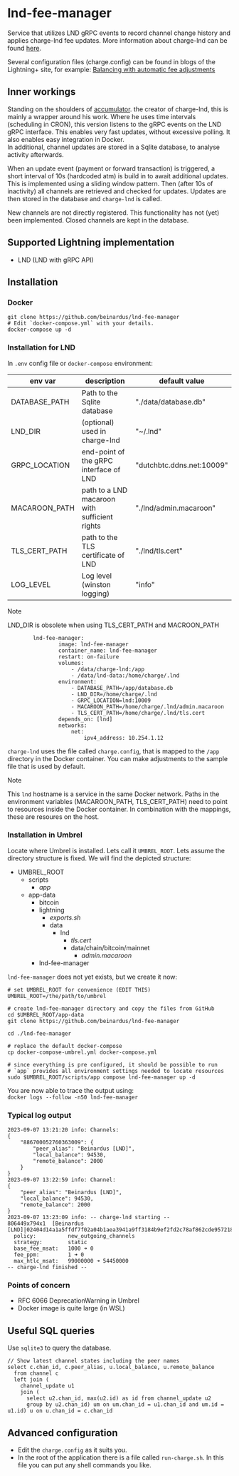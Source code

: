 # lnd-fee-manager

Service that utilizes LND gRPC events to record channel change history and applies charge-lnd fee updates.
More information about charge-lnd can be found [here](https://github.com/accumulator/charge-lnd).

Several configuration files (charge.config) can be found in blogs of the Lightning+ site, for example:
[Balancing with automatic fee adjustments](https://lightningnetwork.plus/posts/185)

## Inner workings

Standing on the shoulders of [accumulator](https://github.com/accumulator). the creator of charge-lnd, this is mainly a wrapper around his work. Where he uses time intervals (scheduling in CRON), this version listens to the gRPC events on the LND gRPC interface. This enables very fast updates, without excessive polling. It also enables easy integration in Docker.  
In additional, channel updates are stored in a Sqlite database, to analyse activity afterwards.

When an update event (payment or forward transaction) is triggered, a short interval of 10s (hardcoded atm) is build in to await additional updates. This is implemented using a sliding window pattern. Then (after 10s of inactivity) all channels are retrieved and checked for updates. Updates are then stored in the database and `charge-lnd` is called.

New channels are not directly registered. This functionality has not (yet) been implemented.
Closed channels are kept in the database.

## Supported Lightning implementation

- LND (LND with gRPC API)

## Installation

### Docker

```shell
git clone https://github.com/beinardus/lnd-fee-manager
# Edit `docker-compose.yml` with your details.
docker-compose up -d
```

### Installation for LND

In `.env` config file or `docker-compose` environment:

| env var       | description                                   | default value             |
| ------------- | --------------------------------------------- | ------------------------- |
| DATABASE_PATH | Path to the Sqlite database                   | "./data/database.db"      |
| LND_DIR       | (optional) used in charge-lnd                 | "~/.lnd"                  |
| GRPC_LOCATION | end-point of the gRPC interface of LND        | "dutchbtc.ddns.net:10009" |
| MACAROON_PATH | path to a LND macaroon with sufficient rights | "./lnd/admin.macaroon"    |
| TLS_CERT_PATH | path to the TLS certificate of LND            | "./lnd/tls.cert"          |
| LOG_LEVEL     | Log level (winston logging)                   | "info"                    |

> [!NOTE]
> LND_DIR is obsolete when using TLS_CERT_PATH and MACROON_PATH

```
        lnd-fee-manager:
                image: lnd-fee-manager
                container_name: lnd-fee-manager
                restart: on-failure
                volumes:
                    - /data/charge-lnd:/app
                    - /data/lnd-data:/home/charge/.lnd
                environment:
                    - DATABASE_PATH=/app/database.db
                    - LND_DIR=/home/charge/.lnd
                    - GRPC_LOCATION=lnd:10009
                    - MACAROON_PATH=/home/charge/.lnd/admin.macaroon
                    - TLS_CERT_PATH=/home/charge/.lnd/tls.cert
                depends_on: [lnd]
                networks:
                    net:
                        ipv4_address: 10.254.1.12
```

`charge-lnd` uses the file called `charge.config`, that is mapped to the `/app` directory in the Docker container. You can make adjustments to the sample file that is used by default.

> [!NOTE]
> This `lnd` hostname is a service in the same Docker network.
> Paths in the environment variables (MACAROON_PATH, TLS_CERT_PATH) need to point to resources inside the Docker container. In combination with the mappings, these are resoures on the host.

### Installation in Umbrel

Locate where Umbrel is installed. Lets call it `UMBREL_ROOT`. Lets assume the directory structure is fixed. We will find the depicted structure:

- UMBREL_ROOT
  - scripts
    - _app_
  - app-data
    - bitcoin
    - lightning
      - _exports.sh_
      - data
        - lnd
          - _tls.cert_
          - data/chain/bitcoin/mainnet
            - _admin.macaroon_
    - lnd-fee-manager

`lnd-fee-manager` does not yet exists, but we create it now:

```shell
# set UMBREL_ROOT for convenience (EDIT THIS)
UMBREL_ROOT=/the/path/to/umbrel

# create lnd-fee-manager directory and copy the files from GitHub
cd $UMBREL_ROOT/app-data
git clone https://github.com/beinardus/lnd-fee-manager

cd ./lnd-fee-manager

# replace the default docker-compose
cp docker-compose-umbrel.yml docker-compose.yml

# since everything is pre configured, it should be possible to run
# `app` provides all environment settings needed to locate resources
sudo $UMBREL_ROOT/scripts/app compose lnd-fee-manager up -d
```

You are now able to trace the output using:  
`docker logs --follow -n50 lnd-fee-manager`

### Typical log output
```
2023-09-07 13:21:20 info: Channels:
{
    "886700052760363009": {
        "peer_alias": "Beinardus [LND]",
        "local_balance": 94530,
        "remote_balance": 2000
    }
}
2023-09-07 13:22:59 info: Channel:
{
    "peer_alias": "Beinardus [LND]",
    "local_balance": 94530,
    "remote_balance": 2000
}
2023-09-07 13:23:09 info: -- charge-lnd starting --
806449x794x1  [Beinardus [LND]|02404d14a1a5ffdf7f02a04b1aea3941a9ff3184b9ef2fd2c78af862cde9572188]
  policy:          new_outgoing_channels
  strategy:        static
  base_fee_msat:   1000 ➜ 0
  fee_ppm:         1 ➜ 0
  max_htlc_msat:   99000000 ➜ 54450000
-- charge-lnd finished --
```
### Points of concern

- RFC 6066 DeprecationWarning in Umbrel
- Docker image is quite large (in WSL)

## Useful SQL queries

Use `sqlite3` to query the database.

```
// Show latest channel states including the peer names
select c.chan_id, c.peer_alias, u.local_balance, u.remote_balance
  from channel c
  left join (
    channel_update u1
    join (
      select u2.chan_id, max(u2.id) as id from channel_update u2
      group by u2.chan_id) um on um.chan_id = u1.chan_id and um.id = u1.id) u on u.chan_id = c.chan_id
```

## Advanced configuration

- Edit the `charge.config` as it suits you.
- In the root of the application there is a file called `run-charge.sh`. In this file you can put any shell commands you like.
